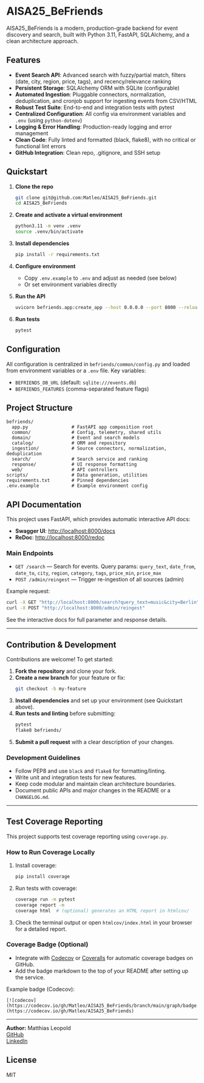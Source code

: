 # AISA25_BeFriends

AISA25_BeFriends is a modern, production-grade backend for event discovery and search, built with Python 3.11, FastAPI, SQLAlchemy, and a clean architecture approach.

## Features
- **Event Search API**: Advanced search with fuzzy/partial match, filters (date, city, region, price, tags), and recency/relevance ranking
- **Persistent Storage**: SQLAlchemy ORM with SQLite (configurable)
- **Automated Ingestion**: Pluggable connectors, normalization, deduplication, and cronjob support for ingesting events from CSV/HTML
- **Robust Test Suite**: End-to-end and integration tests with pytest
- **Centralized Configuration**: All config via environment variables and `.env` (using `python-dotenv`)
- **Logging & Error Handling**: Production-ready logging and error management
- **Clean Code**: Fully linted and formatted (black, flake8), with no critical or functional lint errors
- **GitHub Integration**: Clean repo, .gitignore, and SSH setup

## Quickstart
1. **Clone the repo**
   ```sh
   git clone git@github.com:Matleo/AISA25_BeFriends.git
   cd AISA25_BeFriends
   ```
2. **Create and activate a virtual environment**
   ```sh
   python3.11 -m venv .venv
   source .venv/bin/activate
   ```
3. **Install dependencies**
   ```sh
   pip install -r requirements.txt
   ```
4. **Configure environment**
   - Copy `.env.example` to `.env` and adjust as needed (see below)
   - Or set environment variables directly

5. **Run the API**
   ```sh
   uvicorn befriends.app:create_app --host 0.0.0.0 --port 8000 --reload --factory
   ```

6. **Run tests**
   ```sh
   pytest
   ```

## Configuration
All configuration is centralized in `befriends/common/config.py` and loaded from environment variables or a `.env` file. Key variables:
- `BEFRIENDS_DB_URL` (default: `sqlite:///events.db`)
- `BEFRIENDS_FEATURES` (comma-separated feature flags)

## Project Structure
```
befriends/
  app.py                # FastAPI app composition root
  common/               # Config, telemetry, shared utils
  domain/               # Event and search models
  catalog/              # ORM and repository
  ingestion/            # Source connectors, normalization, deduplication
  search/               # Search service and ranking
  response/             # UI response formatting
  web/                  # API controllers
scripts/                # Data generation, utilities
requirements.txt        # Pinned dependencies
.env.example            # Example environment config
```

## API Documentation

This project uses FastAPI, which provides automatic interactive API docs:
- **Swagger UI**: [http://localhost:8000/docs](http://localhost:8000/docs)
- **ReDoc**: [http://localhost:8000/redoc](http://localhost:8000/redoc)

### Main Endpoints
- `GET /search` — Search for events. Query params: `query_text`, `date_from`, `date_to`, `city`, `region`, `category`, `tags`, `price_min`, `price_max`
- `POST /admin/reingest` — Trigger re-ingestion of all sources (admin)

Example request:
```sh
curl -X GET "http://localhost:8000/search?query_text=music&city=Berlin"
curl -X POST "http://localhost:8000/admin/reingest"
```

See the interactive docs for full parameter and response details.

---

## Contribution & Development

Contributions are welcome! To get started:

1. **Fork the repository** and clone your fork.
2. **Create a new branch** for your feature or fix:
   ```sh
   git checkout -b my-feature
   ```
3. **Install dependencies** and set up your environment (see Quickstart above).
4. **Run tests and linting** before submitting:
   ```sh
   pytest
   flake8 befriends/
   ```
5. **Submit a pull request** with a clear description of your changes.

### Development Guidelines
- Follow PEP8 and use `black` and `flake8` for formatting/linting.
- Write unit and integration tests for new features.
- Keep code modular and maintain clean architecture boundaries.
- Document public APIs and major changes in the README or a `CHANGELOG.md`.

---

## Test Coverage Reporting

This project supports test coverage reporting using `coverage.py`.

### How to Run Coverage Locally
1. Install coverage:
   ```sh
   pip install coverage
   ```
2. Run tests with coverage:
   ```sh
   coverage run -m pytest
   coverage report -m
   coverage html  # (optional) generates an HTML report in htmlcov/
   ```
3. Check the terminal output or open `htmlcov/index.html` in your browser for a detailed report.

### Coverage Badge (Optional)
- Integrate with [Codecov](https://codecov.io/) or [Coveralls](https://coveralls.io/) for automatic coverage badges on GitHub.
- Add the badge markdown to the top of your README after setting up the service.

Example badge (Codecov):
```
[![codecov](https://codecov.io/gh/Matleo/AISA25_BeFriends/branch/main/graph/badge.svg)](https://codecov.io/gh/Matleo/AISA25_BeFriends)
```

---

**Author:** Matthias Leopold  
[GitHub](https://github.com/Matleo)  
[LinkedIn](https://www.linkedin.com/in/matthias-leopold-0ba93413b/)

## License
MIT
